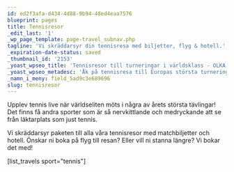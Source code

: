```yaml
---
id: ed2f3afa-d434-4d88-9b94-48ed4eaa7576
blueprint: pages
title: Tennisresor
_edit_last: '1'
_wp_page_template: page-travel_subnav.php
tagline: 'Vi skräddarsyr din tennisresa med biljetter, flyg & hotell.'
_expiration-date-status: saved
_thumbnail_id: '2153'
_yoast_wpseo_title: 'Tennisresor till turneringar i världsklass - OLKA Sportresor'
_yoast_wpseo_metadesc: 'Åk på tennisresa till Europas största turneringar. Upplev tennis live med våra paket som inkluderar både biljetter och hotell. Vi bokar även flyg. Välkommen'
_namn_i_meny: field_5ad9c3e689696
slug: tennisresor
---
```

Upplev tennis live när världseliten möts i några av årets största tävlingar! Det finns få andra sporter som är så nervkittlande och medryckande att se från läktarplats som just tennis.

Vi skräddarsyr paketen till alla våra tennisresor med matchbiljetter och hotell. Önskar ni boka på flyg till resan? Eller vill ni stanna längre? Vi bokar det med!

[list_travels sport="tennis"]